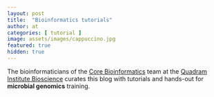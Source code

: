 ```yaml
---
layout: post
title:  "Bioinformatics tutorials"
author: at
categories: [ tutorial ]
image: assets/images/cappuccino.jpg
featured: true
hidden: true
---
```


The bioinformaticians of the [Core Bioinformatics](https://quadram.ac.uk/support_groups/core-bioinformatics/) team
at the [Quadram Institute Bioscience](https://quadram.ac.uk) curates this blog with tutorials and hands-out for
**microbial genomics** training.